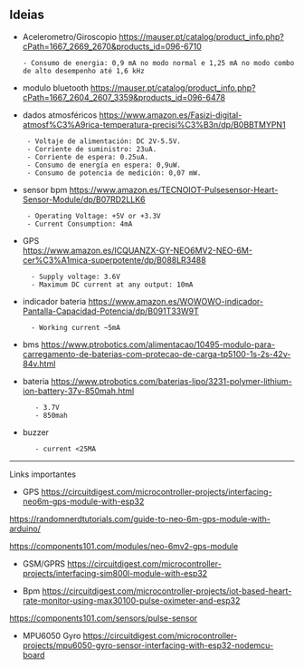## Ideias

- Acelerometro/Giroscopio
https://mauser.pt/catalog/product_info.php?cPath=1667_2669_2670&products_id=096-6710 

      - Consumo de energia: 0,9 mA no modo normal e 1,25 mA no modo combo de alto desempenho até 1,6 kHz

- modulo bluetooth
https://mauser.pt/catalog/product_info.php?cPath=1667_2604_2607_3359&products_id=096-6478	 		

- dados atmosféricos
https://www.amazon.es/Fasizi-digital-atmosf%C3%A9rica-temperatura-precisi%C3%B3n/dp/B0BBTMYPN1		

       - Voltaje de alimentación: DC 2V-5.5V.
       - Corriente de suministro: 23uA.
       - Corriente de espera: 0.25uA.
       - Consumo de energía en espera: 0,9uW.
       - Consumo de potencia de medición: 0,07 mW. 

- sensor bpm
https://www.amazon.es/TECNOIOT-Pulsesensor-Heart-Sensor-Module/dp/B07RD2LLK6	

       - Operating Voltage: +5V or +3.3V
       - Current Consumption: 4mA

- GPS	
https://www.amazon.es/ICQUANZX-GY-NEO6MV2-NEO-6M-cer%C3%A1mica-superpotente/dp/B088LR3488

        - Supply voltage: 3.6V
        - Maximum DC current at any output: 10mA

- indicador bateria	
https://www.amazon.es/WOWOWO-indicador-Pantalla-Capacidad-Potencia/dp/B091T33W9T

        - Working current ~5mA

- bms
https://www.ptrobotics.com/alimentacao/10495-modulo-para-carregamento-de-baterias-com-protecao-de-carga-tp5100-1s-2s-42v-84v.html		

- bateria
https://www.ptrobotics.com/baterias-lipo/3231-polymer-lithium-ion-battery-37v-850mah.html	

         - 3.7V
         - 850mah

- buzzer

         - current <25MA


-------
Links importantes

- GPS
https://circuitdigest.com/microcontroller-projects/interfacing-neo6m-gps-module-with-esp32

https://randomnerdtutorials.com/guide-to-neo-6m-gps-module-with-arduino/

https://components101.com/modules/neo-6mv2-gps-module

- GSM/GPRS
https://circuitdigest.com/microcontroller-projects/interfacing-sim800l-module-with-esp32

- Bpm
https://circuitdigest.com/microcontroller-projects/iot-based-heart-rate-monitor-using-max30100-pulse-oximeter-and-esp32

https://components101.com/sensors/pulse-sensor

- MPU6050 Gyro
https://circuitdigest.com/microcontroller-projects/mpu6050-gyro-sensor-interfacing-with-esp32-nodemcu-board

